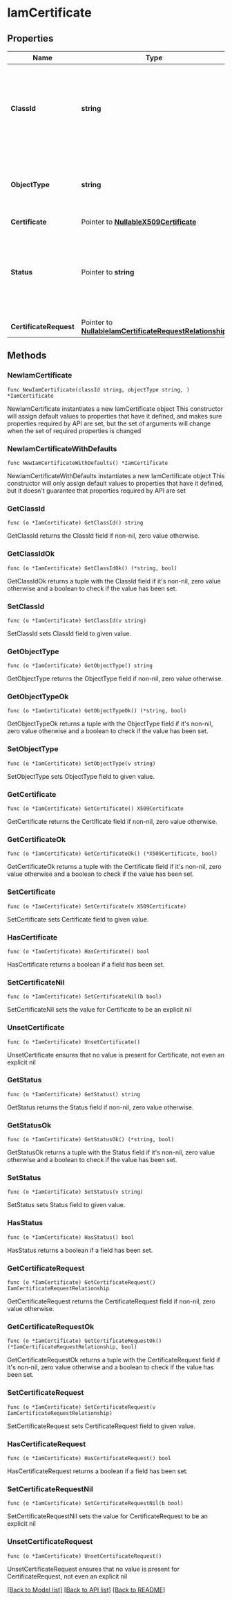 # IamCertificate

## Properties

Name | Type | Description | Notes
------------ | ------------- | ------------- | -------------
**ClassId** | **string** | The fully-qualified name of the instantiated, concrete type. This property is used as a discriminator to identify the type of the payload when marshaling and unmarshaling data. | [default to "iam.Certificate"]
**ObjectType** | **string** | The fully-qualified name of the instantiated, concrete type. The value should be the same as the &#39;ClassId&#39; property. | [default to "iam.Certificate"]
**Certificate** | Pointer to [**NullableX509Certificate**](X509Certificate.md) |  | [optional] 
**Status** | Pointer to **string** | Status of the certificate. * &#x60;PendingValidation&#x60; - The certificate has not been validated. * &#x60;Valid&#x60; - The certificate is valid. * &#x60;Invalid&#x60; - Ther certificate is invalid. | [optional] [readonly] [default to "PendingValidation"]
**CertificateRequest** | Pointer to [**NullableIamCertificateRequestRelationship**](IamCertificateRequestRelationship.md) |  | [optional] 

## Methods

### NewIamCertificate

`func NewIamCertificate(classId string, objectType string, ) *IamCertificate`

NewIamCertificate instantiates a new IamCertificate object
This constructor will assign default values to properties that have it defined,
and makes sure properties required by API are set, but the set of arguments
will change when the set of required properties is changed

### NewIamCertificateWithDefaults

`func NewIamCertificateWithDefaults() *IamCertificate`

NewIamCertificateWithDefaults instantiates a new IamCertificate object
This constructor will only assign default values to properties that have it defined,
but it doesn't guarantee that properties required by API are set

### GetClassId

`func (o *IamCertificate) GetClassId() string`

GetClassId returns the ClassId field if non-nil, zero value otherwise.

### GetClassIdOk

`func (o *IamCertificate) GetClassIdOk() (*string, bool)`

GetClassIdOk returns a tuple with the ClassId field if it's non-nil, zero value otherwise
and a boolean to check if the value has been set.

### SetClassId

`func (o *IamCertificate) SetClassId(v string)`

SetClassId sets ClassId field to given value.


### GetObjectType

`func (o *IamCertificate) GetObjectType() string`

GetObjectType returns the ObjectType field if non-nil, zero value otherwise.

### GetObjectTypeOk

`func (o *IamCertificate) GetObjectTypeOk() (*string, bool)`

GetObjectTypeOk returns a tuple with the ObjectType field if it's non-nil, zero value otherwise
and a boolean to check if the value has been set.

### SetObjectType

`func (o *IamCertificate) SetObjectType(v string)`

SetObjectType sets ObjectType field to given value.


### GetCertificate

`func (o *IamCertificate) GetCertificate() X509Certificate`

GetCertificate returns the Certificate field if non-nil, zero value otherwise.

### GetCertificateOk

`func (o *IamCertificate) GetCertificateOk() (*X509Certificate, bool)`

GetCertificateOk returns a tuple with the Certificate field if it's non-nil, zero value otherwise
and a boolean to check if the value has been set.

### SetCertificate

`func (o *IamCertificate) SetCertificate(v X509Certificate)`

SetCertificate sets Certificate field to given value.

### HasCertificate

`func (o *IamCertificate) HasCertificate() bool`

HasCertificate returns a boolean if a field has been set.

### SetCertificateNil

`func (o *IamCertificate) SetCertificateNil(b bool)`

 SetCertificateNil sets the value for Certificate to be an explicit nil

### UnsetCertificate
`func (o *IamCertificate) UnsetCertificate()`

UnsetCertificate ensures that no value is present for Certificate, not even an explicit nil
### GetStatus

`func (o *IamCertificate) GetStatus() string`

GetStatus returns the Status field if non-nil, zero value otherwise.

### GetStatusOk

`func (o *IamCertificate) GetStatusOk() (*string, bool)`

GetStatusOk returns a tuple with the Status field if it's non-nil, zero value otherwise
and a boolean to check if the value has been set.

### SetStatus

`func (o *IamCertificate) SetStatus(v string)`

SetStatus sets Status field to given value.

### HasStatus

`func (o *IamCertificate) HasStatus() bool`

HasStatus returns a boolean if a field has been set.

### GetCertificateRequest

`func (o *IamCertificate) GetCertificateRequest() IamCertificateRequestRelationship`

GetCertificateRequest returns the CertificateRequest field if non-nil, zero value otherwise.

### GetCertificateRequestOk

`func (o *IamCertificate) GetCertificateRequestOk() (*IamCertificateRequestRelationship, bool)`

GetCertificateRequestOk returns a tuple with the CertificateRequest field if it's non-nil, zero value otherwise
and a boolean to check if the value has been set.

### SetCertificateRequest

`func (o *IamCertificate) SetCertificateRequest(v IamCertificateRequestRelationship)`

SetCertificateRequest sets CertificateRequest field to given value.

### HasCertificateRequest

`func (o *IamCertificate) HasCertificateRequest() bool`

HasCertificateRequest returns a boolean if a field has been set.

### SetCertificateRequestNil

`func (o *IamCertificate) SetCertificateRequestNil(b bool)`

 SetCertificateRequestNil sets the value for CertificateRequest to be an explicit nil

### UnsetCertificateRequest
`func (o *IamCertificate) UnsetCertificateRequest()`

UnsetCertificateRequest ensures that no value is present for CertificateRequest, not even an explicit nil

[[Back to Model list]](../README.md#documentation-for-models) [[Back to API list]](../README.md#documentation-for-api-endpoints) [[Back to README]](../README.md)


